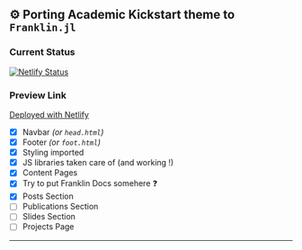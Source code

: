 ## :gear: Porting Academic Kickstart theme to `Franklin.jl`

### Current Status

[![Netlify Status](https://api.netlify.com/api/v1/badges/77b8c938-8ccf-46d4-b98b-6a327a75ca11/deploy-status)](https://app.netlify.com/sites/academic-kickstarter/deploys)

### Preview Link

[Deployed with Netlify](https://academic-kickstarter.netlify.com/)

- [x] Navbar *(or `head.html`)*
- [X] Footer *(or `foot.html`)*
- [x] Styling imported
- [x] JS libraries taken care of (and working !)
- [x] Content Pages
- [x] Try to put Franklin Docs somehere :question:
- [x] Posts Section
- [ ] Publications Section
- [ ] Slides Section
- [ ] Projects Page

---

